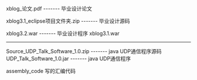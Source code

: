 xblog_论文.pdf                  ------- 毕业设计论文

xblog3.1_eclipse项目文件夹.zip  ------- 毕业设计源码
  
xblog3.2.war                    ------- 毕业设计程序
xblog3.1.war

---------------------------------------------------------------

Source_UDP_Talk_Software_1.0.zip  ------- java UDP通信程序源码
UDP_Talk_Software_1.0.jar         ------- java UDP通信程序

assembly_code  写的汇编代码

